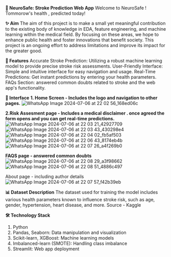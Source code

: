 **🧠 NeuroSafe: Stroke Prediction Web App**
Welcome to NeuroSafe ! Tommorow's health , predicted today!

**✨ Aim**
The aim of this project is to make a small yet meaningful contribution to the existing body of knowledge in EDA, feature engineering, and machine learning within the medical field. By focusing on these areas, we hope to enhance public health and foster innovations that benefit society. This project is an ongoing effort to address limitations and improve its impact for the greater good.

**🌟 Features**
Accurate Stroke Prediction: Utilizing a robust machine learning model to provide precise stroke risk assessments.
User-Friendly Interface: Simple and intuitive interface for easy navigation and usage.
Real-Time Predictions: Get instant predictions by entering your health parameters.
FAQs Section: answered common doubts related to stroke and the web app's functionality.

**📱 Interface**
**1. Home Screen - Includes the logo and navigation to other pages.**
   ![WhatsApp Image 2024-07-06 at 22 02 56_168ed06c](https://github.com/Prakriti2901/NeuroSafeWAPP/assets/122342001/22de9482-168e-41ec-a7b9-e10039367ba4)

**2.Risk Assesment page - Includes a medical disclaimer . once agreed the form opens and you can get real-time predictions.**
![WhatsApp Image 2024-07-06 at 22 03 21_42927709](https://github.com/Prakriti2901/NeuroSafeWAPP/assets/122342001/0470cbc8-e5c7-4a15-a14b-f8ee238a04cd)
![WhatsApp Image 2024-07-06 at 22 03 43_430298e4](https://github.com/Prakriti2901/NeuroSafeWAPP/assets/122342001/5437f4c1-507d-4f99-90ac-8a35064e2f2b)
![WhatsApp Image 2024-07-06 at 22 04 02_fb5af503](https://github.com/Prakriti2901/NeuroSafeWAPP/assets/122342001/aaa83edf-6059-43e6-afc4-502f4fdeea99)
![WhatsApp Image 2024-07-06 at 22 06 43_8174eb4b](https://github.com/Prakriti2901/NeuroSafeWAPP/assets/122342001/c406b096-3e3d-4816-b831-6e2bafe92ce7)
![WhatsApp Image 2024-07-06 at 22 07 26_a4f269b0](https://github.com/Prakriti2901/NeuroSafeWAPP/assets/122342001/c4efc84e-3e7d-4d99-a5dc-904d5deb13e3)

**FAQS page - answered common doubts**
![WhatsApp Image 2024-07-06 at 22 08 29_a3f98662](https://github.com/Prakriti2901/NeuroSafeWAPP/assets/122342001/0b74c2f3-ace3-4312-9354-6c4d6b63911e)
![WhatsApp Image 2024-07-06 at 22 08 51_4886c497](https://github.com/Prakriti2901/NeuroSafeWAPP/assets/122342001/c7b16e69-41e6-458d-b8ec-eecb614dd7b2)

About page - including author details 
![WhatsApp Image 2024-07-06 at 22 07 57_f42b39eb](https://github.com/Prakriti2901/NeuroSafeWAPP/assets/122342001/eb289e12-2ba7-4c3e-a748-809300facebc)

**📊 Dataset Description**
The dataset used for training the model includes various health parameters known to influence stroke risk, such as age, gender, hypertension, heart disease, and more.
Source - Kaggle

**🛠️ Technology Stack**
1. Python
2. Pandas, Seaborn: Data manipulation and visualization
3. Scikit-learn, XGBoost: Machine learning models
4. Imbalanced-learn (SMOTE): Handling class imbalance
5. Streamlit: Web app deployment

